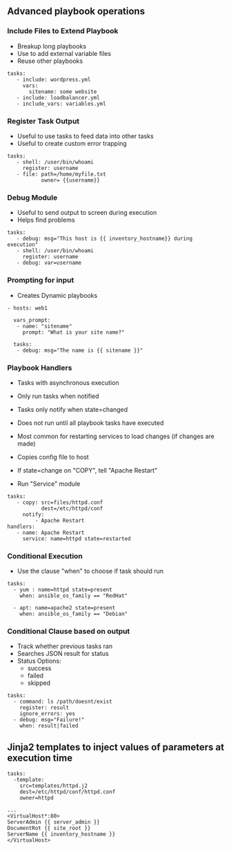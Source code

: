 ## Advanced playbook operations

### Include Files to Extend Playbook  

- Breakup long playbooks
- Use to add external variable files
- Reuse other playbooks

```
tasks:
   - include: wordpress.yml
     vars: 
	   sitename: some website
   - include: loadbalancer.yml
   - include_vars: variables.yml
```  

### Register Task Output

- Useful to use tasks to feed data into other tasks
- Useful to create custom error trapping

```
tasks:
   - shell: /user/bin/whoami
     register: username
   - file: path=/home/myfile.txt
           owner= {{username}}
```  

### Debug Module

- Useful to send output to screen during execution
- Helps find problems

```
tasks:
   - debug: msg="This host is {{ inventory_hostname}} during execution"
   - shell: /user/bin/whoami
     register: username
   - debug: var=username
```  

### Prompting for input

- Creates Dynamic playbooks  

```
- hosts: web1

  vars_prompt:
   - name: "sitename"
     prompt: "What is your site name?"
	 
  tasks:
   - debug: msg="The name is {{ sitename }}"
```

### Playbook Handlers

- Tasks with asynchronous execution
- Only run tasks when notified
- Tasks only notify when state=changed
- Does not run until all playbook tasks have executed
- Most common for restarting services to load changes (if changes are made)

- Copies config file to host
- If state=change on "COPY", tell "Apache Restart"
- Run "Service" module  

```
tasks:
   - copy: src=files/httpd.conf
           dest=/etc/httpd/conf
	 notify:
	     - Apache Restart
handlers:
   - name: Apache Restart
     service: name=httpd state=restarted

```  

### Conditional Execution

- Use the clause "when" to choose if task should run  

```
tasks:
  - yum : name=httpd state=present
    when: ansible_os_family == "RedHat"
   
  - apt: name=apache2 state=present
    when: ansible_os_family == "Debian"
```  

### Conditional Clause based on output

- Track whether previous tasks ran
- Searches JSON result for status
- Status Options:
  - success
  - failed
  - skipped

```
tasks:
  - command: ls /path/doesnt/exist
    register: result
	ignore_errors: yes
  - debug: msg="Failure!"
    when: result|failed
```   

## Jinja2 templates to inject values of parameters at execution time

```
tasks:
  -template:
    src=templates/httpd.j2
	dest=/etc/httpd/conf/httpd.conf
	owner=httpd
```   

```
...
<VirtualHost*:80>
ServerAdmin {{ server_admin }}
DocumentRot {{ site_root }}
ServerName {{ inventory_hostname }}
</VirtualHost>
```